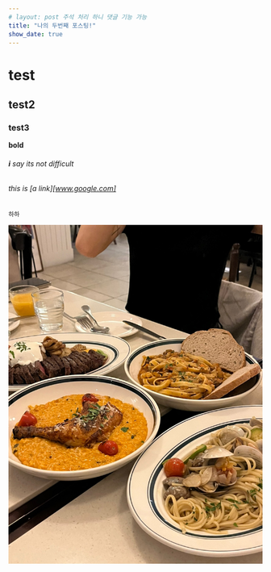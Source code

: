 ```yaml
---
# layout: post 주석 처리 하니 댓글 기능 가능
title: "나의 두번째 포스팅!"
show_date: true
---
```


# test

## test2

### test3

**bold**

###### **i** say its not difficult

###### this is [a link][www.google.com]

```
하하
```

<img src="../images/KakaoTalk_Photo_2023-05-24-22-22-33.jpeg">
